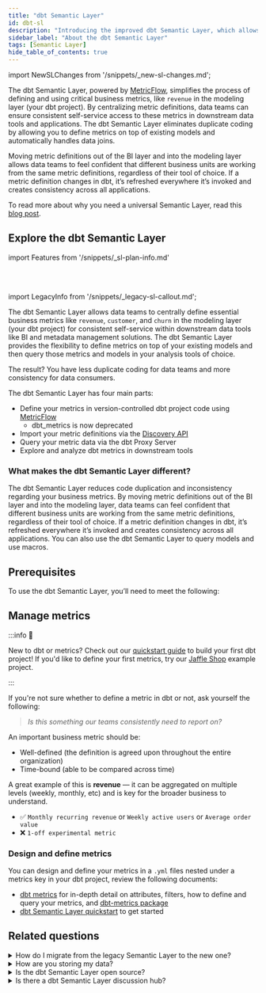 ```yaml
---
title: "dbt Semantic Layer"
id: dbt-sl
description: "Introducing the improved dbt Semantic Layer, which allows data teams to centrally define and query metrics."
sidebar_label: "About the dbt Semantic Layer"
tags: [Semantic Layer]
hide_table_of_contents: true
---
```


<VersionBlock firstVersion="1.6">

import NewSLChanges from '/snippets/_new-sl-changes.md';

<NewSLChanges />


The dbt Semantic Layer, powered by [MetricFlow](/docs/build/about-metricflow), simplifies the process of defining and using critical business metrics, like `revenue` in the modeling layer (your dbt project). By centralizing metric definitions, data teams can ensure consistent self-service access to these metrics in downstream data tools and applications. The dbt Semantic Layer eliminates duplicate coding by allowing you to define metrics on top of existing models and automatically handles data joins. 

Moving metric definitions out of the BI layer and into the modeling layer allows data teams to feel confident that different business units are working from the same metric definitions, regardless of their tool of choice. If a metric definition changes in dbt, it’s refreshed everywhere it’s invoked and creates consistency across all applications. 

To read more about why you need a universal Semantic Layer, read this [blog post](https://www.getdbt.com/blog/universal-semantic-layer/).

## Explore the dbt Semantic Layer
<!-- this partial lives here: https://github.com/dbt-labs/docs.getdbt.com/website/snippets/_sl-plan-info. Use it on diff pages and to tailor the message depending which instance can access the SL and what product lifecycle we're in. -->

import Features from '/snippets/_sl-plan-info.md'

<Features
cycle="public beta"
product="dbt Semantic Layer"
plan="dbt Cloud Team and Enterprise"
instance="hosted in North America"
/>
<br /><br />

<div className="grid--3-col">

<Card
    title="Get started with the dbt Semantic Layer and MetricFlow"
    body="Build and define metrics with MetricFlow, set up the dbt Semantic Layer, and query them using the Semantic Layer API."
    link="/docs/use-dbt-semantic-layer/quickstart-sl"
    icon="dbt-bit"/>

<Card
    title="Set up the dbt Semantic Layer"
    body="Seamlessly set up the dbt Semantic Layer in dbt Cloud using intuitive navigation."
    link="/docs/use-dbt-semantic-layer/setup-sl"
    icon="dbt-bit"/>

<Card
    title="Available integrations"
    body="Review a wide range of partners you can integrate and query with the dbt Semantic Layer."
    link="/docs/use-dbt-semantic-layer/avail-sl-integrations"
    icon="dbt-bit"/>

<Card
    title="Product architecture"
    body="Learn about the powerful components that make up the dbt Semantic Layer."
    link="/docs/use-dbt-semantic-layer/sl-architecture"
    icon="dbt-bit"/>

<Card
    title="Semantic Layer API"
    body="Use the Semantic Layer API to query metrics in downstream tools for consistent, reliable data metrics."
    link="/docs/dbt-cloud-apis/sl-api-overview"
    icon="dbt-bit"/>

</div>

</VersionBlock>

<VersionBlock lastVersion="1.5">

import LegacyInfo from '/snippets/_legacy-sl-callout.md';

<LegacyInfo />

The dbt Semantic Layer allows data teams to centrally define essential business metrics like `revenue`, `customer`, and `churn` in the modeling layer (your dbt project) for consistent self-service within downstream data tools like BI and metadata management solutions. The dbt Semantic Layer provides the flexibility to define metrics on top of your existing models and then query those metrics and models in your analysis tools of choice.

The result? You have less duplicate coding for data teams and more consistency for data consumers. 

The dbt Semantic Layer has four main parts:

- Define your metrics in version-controlled dbt project code using [MetricFlow](/docs/build/about-metricflow) 
	* dbt_metrics is now deprecated
- Import your metric definitions via the [Discovery API](/docs/dbt-cloud-apis/discovery-api)
- Query your metric data via the dbt Proxy Server
- Explore and analyze dbt metrics in downstream tools

### What makes the dbt Semantic Layer different?

The dbt Semantic Layer reduces code duplication and inconsistency regarding your business metrics. By moving metric definitions out of the BI layer and into the modeling layer, data teams can feel confident that different business units are working from the same metric definitions, regardless of their tool of choice. If a metric definition changes in dbt, it’s refreshed everywhere it’s invoked and creates consistency across all applications. You can also use the dbt Semantic Layer to query models and use macros.


## Prerequisites
To use the dbt Semantic Layer, you’ll need to meet the following:

<Snippet path="sl-prerequisites" />

<Snippet path="sl-considerations-banner" />


## Manage metrics

:::info 📌

New to dbt or metrics? Check out our [quickstart guide](/quickstarts) to build your first dbt project! If you'd like to define your first metrics, try our [Jaffle Shop](https://github.com/dbt-labs/jaffle_shop_metrics) example project.

:::

If you're not sure whether to define a metric in dbt or not, ask yourself the following: 

> *Is this something our teams consistently need to report on?*  

An important business metric should be:

- Well-defined (the definition is agreed upon throughout the entire organization)
- Time-bound (able to be compared across time)

A great example of this is **revenue** &mdash; it can be aggregated on multiple levels (weekly, monthly, etc) and is key for the broader business to understand.

- ✅ `Monthly recurring revenue` or `Weekly active users` or `Average order value` 
- ❌ `1-off experimental metric`


### Design and define metrics

You can design and define your metrics in a `.yml` files nested under a metrics key in your dbt project, review the following documents: <br />

- [dbt metrics](docs/build/metrics) for in-depth detail on attributes, filters, how to define and query your metrics, and [dbt-metrics package](https://github.com/dbt-labs/dbt_metrics)
- [dbt Semantic Layer quickstart](/docs/use-dbt-semantic-layer/quickstart-semantic-layer) to get started

## Related questions

<details>
  <summary>How do I migrate from the legacy Semantic Layer to the new one?</summary>
  <div>
    <div>If you're using the legacy Semantic Layer, we highly recommend you <a href="https://docs.getdbt.com/docs/dbt-versions/upgrade-core-in-cloud">upgrade your dbt version </a> to dbt v1.6 or higher to use the new dbt Semantic Layer. Refer to the dedicated <a href="https://docs.getdbt.com/guides/migration/sl-migration"> migration guide</a> for more info.</div>
  </div>
</details>
    
<details>
  <summary>How are you storing my data?</summary>
  <div>
    <div>The dbt Semantic Layer does not store, or cache, or log your data. On each query to the Semantic Layer, the resulting data passes through dbt Cloud servers where it is never stored, cached, or logged. The data from your data platform gets routed through dbt Cloud servers, to your connecting data tool.</div>
  </div>
</details>
<details>
  <summary>Is the dbt Semantic Layer open source?</summary>
  <div>
    <div>Some components of the dbt Semantic Layer are open source like dbt-core, the dbt_metrics package, and the BSL-licensed dbt-server. The dbt Proxy Server (what is actually compiling the dbt code) and the Discovery API are not open sources. <br></br><br></br>
      
During Public Preview, the dbt Semantic Layer is open to all dbt Cloud tiers (Developer, Team, and Enterprise).<br></br><br></br>

<ul>
<li>dbt Core users can define metrics in their dbt Core projects and calculate them using macros from the metrics package. To use the dbt Semantic Layer integrations, users will need to have a dbt Cloud account.</li><br></br>
<li>Developer accounts will be able to query the Proxy Server using SQL, but will not be able to browse pre-populated dbt metrics in external tools, which requires access to the Discovery API.</li><br></br>
<li>Team and Enterprise accounts will be able to set up the Semantic Layer and Discovery API in the integrated partner tool to import metric definition.</li>
    </ul></div> </div>
</details>
<details>
    <summary>Is there a dbt Semantic Layer discussion hub?</summary>
  <div>
    <div>Yes absolutely! Join the <a href="https://getdbt.slack.com">dbt Slack community</a> and <a href="https://getdbt.slack.com/archives/C046L0VTVR6">#dbt-cloud-semantic-layer slack channel</a> for all things related to the dbt Semantic Layer. 
    </div>
  </div>
</details>
      <br></br>
</VersionBlock>
